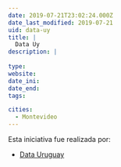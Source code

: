 ```yaml
---
date: 2019-07-21T23:02:24.000Z
date_last_modified: 2019-07-21
uid: data-uy
title: |
  Data Uy
description: |
  
type: 
website: 
date_ini: 
date_end: 
tags:

cities: 
  - Montevideo
---
```


Esta iniciativa fue realizada por:

- [Data Uruguay](/organizaciones/data-uruguay)
